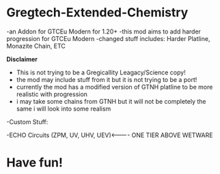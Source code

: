# Gregtech-Extended-Chemistry

-an Addon for GTCEu Modern for 1.20+
-this mod aims to add harder progression for GTCEu Modern 
-changed stuff includes: Harder Platline, Monazite Chain, ETC

**Disclaimer**
- This is not trying to be a Gregicallity Leagacy/Science copy!
- the mod may include stuff from it but it is not trying to be a port!
- currently the mod has a modified version of GTNH platline to be more realistic with progression
- i may take some chains from GTNH but it will not be completely the same i will look into some realism

-Custom Stuff:

-ECHO Circuits (ZPM, UV, UHV, UEV)<---- ONE TIER ABOVE WETWARE

# Have fun!
